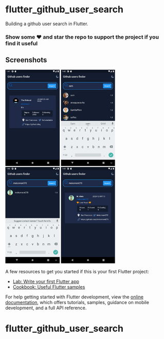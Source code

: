 # flutter_github_user_search

Building a github user search in Flutter.

### Show some :heart: and star the repo to support the project if you find it useful

## Screenshots

<img src="flutter_01.png" height="300em" />  <img src="flutter_02.png" height="300em" /> 
<img src="flutter_03.png" height="300em" />  <img src="flutter_04.png" height="300em" /> 



A few resources to get you started if this is your first Flutter project:

- [Lab: Write your first Flutter app](https://docs.flutter.dev/get-started/codelab)
- [Cookbook: Useful Flutter samples](https://docs.flutter.dev/cookbook)

For help getting started with Flutter development, view the
[online documentation](https://docs.flutter.dev/), which offers tutorials,
samples, guidance on mobile development, and a full API reference.
# flutter_github_user_search
